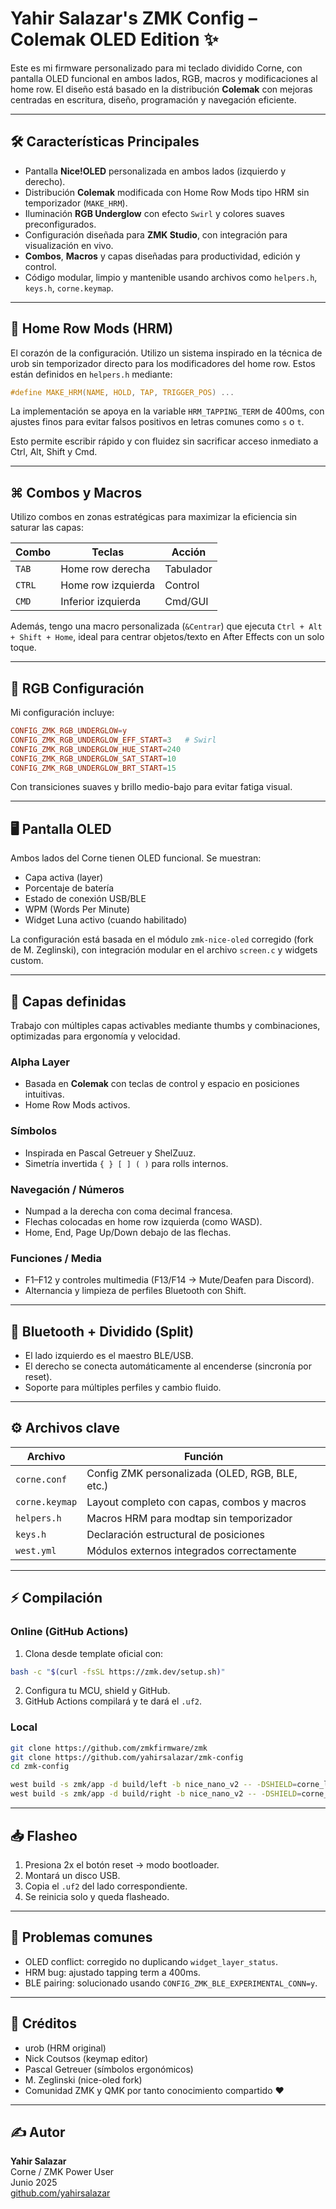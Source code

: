 # Yahir Salazar's ZMK Config – Colemak OLED Edition ✨

Este es mi firmware personalizado para mi teclado dividido Corne, con pantalla OLED funcional en ambos lados, RGB, macros y modificaciones al home row. El diseño está basado en la distribución **Colemak** con mejoras centradas en escritura, diseño, programación y navegación eficiente.

---

## 🛠️ Características Principales

- Pantalla **Nice!OLED** personalizada en ambos lados (izquierdo y derecho).
- Distribución **Colemak** modificada con Home Row Mods tipo HRM sin temporizador (`MAKE_HRM`).
- Iluminación **RGB Underglow** con efecto `Swirl` y colores suaves preconfigurados.
- Configuración diseñada para **ZMK Studio**, con integración para visualización en vivo.
- **Combos**, **Macros** y capas diseñadas para productividad, edición y control.
- Código modular, limpio y mantenible usando archivos como `helpers.h`, `keys.h`, `corne.keymap`.

---

## 🧠 Home Row Mods (HRM)

El corazón de la configuración. Utilizo un sistema inspirado en la técnica de urob sin temporizador directo para los modificadores del home row. Estos están definidos en `helpers.h` mediante:

```c
#define MAKE_HRM(NAME, HOLD, TAP, TRIGGER_POS) ...
```

La implementación se apoya en la variable `HRM_TAPPING_TERM` de 400ms, con ajustes finos para evitar falsos positivos en letras comunes como `s` o `t`.

Esto permite escribir rápido y con fluidez sin sacrificar acceso inmediato a Ctrl, Alt, Shift y Cmd.

---

## ⌘ Combos y Macros

Utilizo combos en zonas estratégicas para maximizar la eficiencia sin saturar las capas:

| Combo   | Teclas             | Acción     |
|---------|--------------------|------------|
| `TAB`   | Home row derecha   | Tabulador  |
| `CTRL`  | Home row izquierda | Control    |
| `CMD`   | Inferior izquierda | Cmd/GUI    |

Además, tengo una macro personalizada (`&Centrar`) que ejecuta `Ctrl + Alt + Shift + Home`, ideal para centrar objetos/texto en After Effects con un solo toque.

---

## 🌈 RGB Configuración

Mi configuración incluye:

```conf
CONFIG_ZMK_RGB_UNDERGLOW=y
CONFIG_ZMK_RGB_UNDERGLOW_EFF_START=3   # Swirl
CONFIG_ZMK_RGB_UNDERGLOW_HUE_START=240
CONFIG_ZMK_RGB_UNDERGLOW_SAT_START=10
CONFIG_ZMK_RGB_UNDERGLOW_BRT_START=15
```

Con transiciones suaves y brillo medio-bajo para evitar fatiga visual.

---

## 🖥️ Pantalla OLED

Ambos lados del Corne tienen OLED funcional. Se muestran:

- Capa activa (layer)
- Porcentaje de batería
- Estado de conexión USB/BLE
- WPM (Words Per Minute)
- Widget Luna activo (cuando habilitado)

La configuración está basada en el módulo `zmk-nice-oled` corregido (fork de M. Zeglinski), con integración modular en el archivo `screen.c` y widgets custom.

---

## 🧪 Capas definidas

Trabajo con múltiples capas activables mediante thumbs y combinaciones, optimizadas para ergonomía y velocidad.

### Alpha Layer
- Basada en **Colemak** con teclas de control y espacio en posiciones intuitivas.
- Home Row Mods activos.

### Símbolos
- Inspirada en Pascal Getreuer y ShelZuuz.
- Simetría invertida `{ } [ ] ( )` para rolls internos.

### Navegación / Números
- Numpad a la derecha con coma decimal francesa.
- Flechas colocadas en home row izquierda (como WASD).
- Home, End, Page Up/Down debajo de las flechas.

### Funciones / Media
- F1–F12 y controles multimedia (F13/F14 → Mute/Deafen para Discord).
- Alternancia y limpieza de perfiles Bluetooth con Shift.

---

## 🔄 Bluetooth + Dividido (Split)

- El lado izquierdo es el maestro BLE/USB.
- El derecho se conecta automáticamente al encenderse (sincronía por reset).
- Soporte para múltiples perfiles y cambio fluido.

---

## ⚙️ Archivos clave

| Archivo         | Función                                       |
|----------------|-----------------------------------------------|
| `corne.conf`    | Config ZMK personalizada (OLED, RGB, BLE, etc.) |
| `corne.keymap`  | Layout completo con capas, combos y macros    |
| `helpers.h`     | Macros HRM para modtap sin temporizador       |
| `keys.h`        | Declaración estructural de posiciones          |
| `west.yml`      | Módulos externos integrados correctamente      |

---

## ⚡ Compilación

### Online (GitHub Actions)

1. Clona desde template oficial con:
```bash
bash -c "$(curl -fsSL https://zmk.dev/setup.sh)"
```
2. Configura tu MCU, shield y GitHub.
3. GitHub Actions compilará y te dará el `.uf2`.

### Local

```bash
git clone https://github.com/zmkfirmware/zmk
git clone https://github.com/yahirsalazar/zmk-config
cd zmk-config

west build -s zmk/app -d build/left -b nice_nano_v2 -- -DSHIELD=corne_left
west build -s zmk/app -d build/right -b nice_nano_v2 -- -DSHIELD=corne_right
```

---

## 📥 Flasheo

1. Presiona 2x el botón reset → modo bootloader.
2. Montará un disco USB.
3. Copia el `.uf2` del lado correspondiente.
4. Se reinicia solo y queda flasheado.

---

## 🧯 Problemas comunes

- OLED conflict: corregido no duplicando `widget_layer_status`.
- HRM bug: ajustado tapping term a 400ms.
- BLE pairing: solucionado usando `CONFIG_ZMK_BLE_EXPERIMENTAL_CONN=y`.

---

## 🙌 Créditos

- urob (HRM original)
- Nick Coutsos (keymap editor)
- Pascal Getreuer (símbolos ergonómicos)
- M. Zeglinski (nice-oled fork)
- Comunidad ZMK y QMK por tanto conocimiento compartido ❤️

---

## ✍️ Autor

**Yahir Salazar**  
Corne / ZMK Power User  
Junio 2025  
[github.com/yahirsalazar](https://github.com/yahirsalazar)